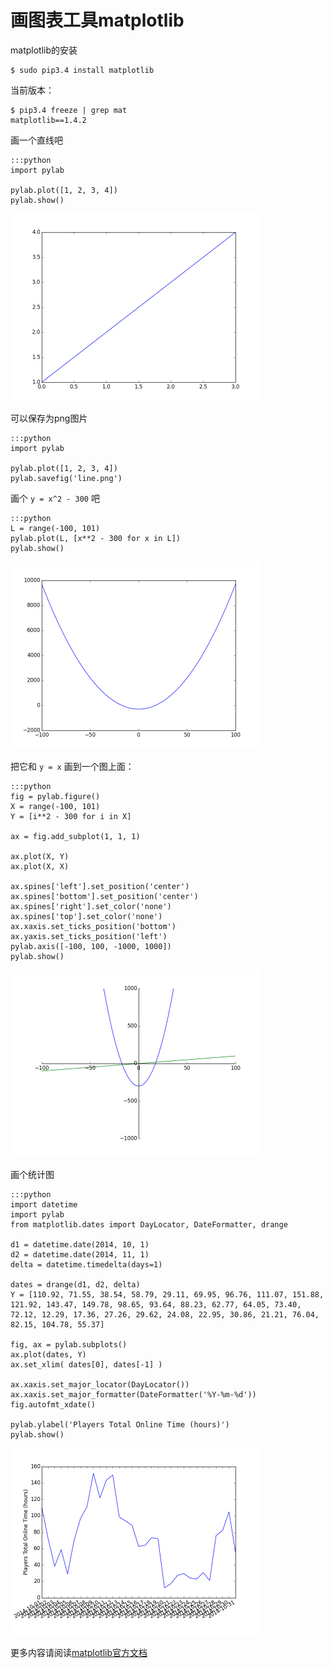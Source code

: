 画图表工具matplotlib
====================

matplotlib的安装

    $ sudo pip3.4 install matplotlib

当前版本：

    $ pip3.4 freeze | grep mat
    matplotlib==1.4.2

画一个直线吧

    :::python
    import pylab

    pylab.plot([1, 2, 3, 4])
    pylab.show()

<img src="/media/img/2014/11/line.png" alt="line" width="400">

可以保存为png图片

    :::python
    import pylab

    pylab.plot([1, 2, 3, 4])
    pylab.savefig('line.png')


画个 `y = x^2 - 300` 吧

    :::python
    L = range(-100, 101)
    pylab.plot(L, [x**2 - 300 for x in L])
    pylab.show()

<img src="/media/img/2014/11/parabola.png" alt="parabola" width="400">

把它和 `y = x` 画到一个图上面：

    :::python
    fig = pylab.figure()
    X = range(-100, 101)
    Y = [i**2 - 300 for i in X]

    ax = fig.add_subplot(1, 1, 1)

    ax.plot(X, Y)
    ax.plot(X, X)

    ax.spines['left'].set_position('center')
    ax.spines['bottom'].set_position('center')
    ax.spines['right'].set_color('none')
    ax.spines['top'].set_color('none')
    ax.xaxis.set_ticks_position('bottom')
    ax.yaxis.set_ticks_position('left')
    pylab.axis([-100, 100, -1000, 1000])
    pylab.show()

<img src="/media/img/2014/11/parabola_and_line.png" alt="parabola_and_line" width="400">

画个统计图

    :::python
    import datetime
    import pylab
    from matplotlib.dates import DayLocator, DateFormatter, drange

    d1 = datetime.date(2014, 10, 1)
    d2 = datetime.date(2014, 11, 1)
    delta = datetime.timedelta(days=1)

    dates = drange(d1, d2, delta)
    Y = [110.92, 71.55, 38.54, 58.79, 29.11, 69.95, 96.76, 111.07, 151.88, 121.92, 143.47, 149.78, 98.65, 93.64, 88.23, 62.77, 64.05, 73.40, 72.12, 12.29, 17.36, 27.26, 29.62, 24.08, 22.95, 30.86, 21.21, 76.04, 82.15, 104.78, 55.37]

    fig, ax = pylab.subplots()
    ax.plot(dates, Y)
    ax.set_xlim( dates[0], dates[-1] )

    ax.xaxis.set_major_locator(DayLocator())
    ax.xaxis.set_major_formatter(DateFormatter('%Y-%m-%d'))
    fig.autofmt_xdate()

    pylab.ylabel('Players Total Online Time (hours)')
    pylab.show()

<img src="/media/img/2014/11/online_time_stats.png" alt="online_time_stats" width="400">

更多内容请阅读[matplotlib官方文档](http://matplotlib.org/contents.html)
